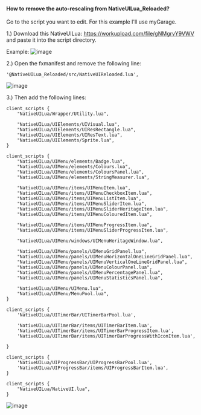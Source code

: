 #### How to remove the auto-rescaling from NativeUILua_Reloaded?
Go to the script you want to edit. For this example I'll use myGarage.

1.) Download this NativeUILua: https://workupload.com/file/gNMgrvY9VWV 
    and paste it into the script directory.

Example:
![image](https://user-images.githubusercontent.com/55956668/168324028-98e3fd3b-0759-47a8-98c2-4b5487576450.png)

2.) Open the fxmanifest and remove the following line:
```
'@NativeUILua_Reloaded/src/NativeUIReloaded.lua',
```
![image](https://user-images.githubusercontent.com/55956668/168324529-2b1684f3-7707-482d-8db1-84b921f259a5.png)


3.) Then add the following lines:
```
client_scripts {
    "NativeUILua/Wrapper/Utility.lua",

    "NativeUILua/UIElements/UIVisual.lua",
    "NativeUILua/UIElements/UIResRectangle.lua",
    "NativeUILua/UIElements/UIResText.lua",
    "NativeUILua/UIElements/Sprite.lua",
}

client_scripts {
    "NativeUILua/UIMenu/elements/Badge.lua",
    "NativeUILua/UIMenu/elements/Colours.lua",
    "NativeUILua/UIMenu/elements/ColoursPanel.lua",
    "NativeUILua/UIMenu/elements/StringMeasurer.lua",

    "NativeUILua/UIMenu/items/UIMenuItem.lua",
    "NativeUILua/UIMenu/items/UIMenuCheckboxItem.lua",
    "NativeUILua/UIMenu/items/UIMenuListItem.lua",
    "NativeUILua/UIMenu/items/UIMenuSliderItem.lua",
    "NativeUILua/UIMenu/items/UIMenuSliderHeritageItem.lua",
    "NativeUILua/UIMenu/items/UIMenuColouredItem.lua",

    "NativeUILua/UIMenu/items/UIMenuProgressItem.lua",
    "NativeUILua/UIMenu/items/UIMenuSliderProgressItem.lua",

    "NativeUILua/UIMenu/windows/UIMenuHeritageWindow.lua",

    "NativeUILua/UIMenu/panels/UIMenuGridPanel.lua",
    "NativeUILua/UIMenu/panels/UIMenuHorizontalOneLineGridPanel.lua",
    "NativeUILua/UIMenu/panels/UIMenuVerticalOneLineGridPanel.lua",
    "NativeUILua/UIMenu/panels/UIMenuColourPanel.lua",
    "NativeUILua/UIMenu/panels/UIMenuPercentagePanel.lua",
    "NativeUILua/UIMenu/panels/UIMenuStatisticsPanel.lua",

    "NativeUILua/UIMenu/UIMenu.lua",
    "NativeUILua/UIMenu/MenuPool.lua",
}

client_scripts {
    'NativeUILua/UITimerBar/UITimerBarPool.lua',

    'NativeUILua/UITimerBar/items/UITimerBarItem.lua',
    'NativeUILua/UITimerBar/items/UITimerBarProgressItem.lua',
    'NativeUILua/UITimerBar/items/UITimerBarProgressWithIconItem.lua',

}

client_scripts {
    'NativeUILua/UIProgressBar/UIProgressBarPool.lua',
    'NativeUILua/UIProgressBar/items/UIProgressBarItem.lua',
}

client_scripts {
    "NativeUILua/NativeUI.lua",
}

```

![image](https://user-images.githubusercontent.com/55956668/168324787-1718d011-4244-44e7-929c-2e7e41b07bba.png)
